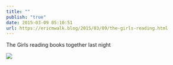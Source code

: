 ```yaml
---
title: ""
publish: "true"
date: 2015-03-09 05:10:51
url: https://ericmwalk.blog/2015/03/09/the-girls-reading.html
---
```


The Girls reading books together last night

![](https://ericmwalk.blog/uploads/2022/831cdef39b.jpg)
